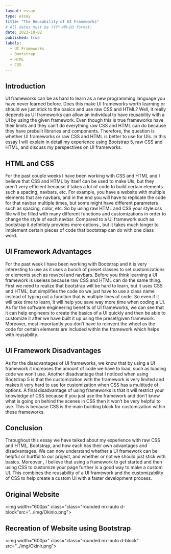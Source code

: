 ```yaml
---
layout: essay
type: essay
title: "The Reusability of UI Frameworks"
# All dates must be YYYY-MM-DD format!
date: 2023-10-02
published: true
labels:
  - UI Frameworks
  - Bootstrap
  - HTML
  - CSS
---
```

## Introduction
UI frameworks can be as hard to learn as a new programming language you have never learned before. Does this make UI frameworks worth learning or should we just stick to the basics and use raw CSS and HTML? Well, it really depends as UI frameworks can allow an individual to have reusability with a UI by using the given framework. Even though this is true frameworks have their limits and they can’t do everything raw CSS and HTML can do because they have prebuilt libraries and components. Therefore, the question is whether UI frameworks or raw CSS and HTML is better to use for UIs. In this essay I will explain in detail my experience using Bootstrap 5, raw CSS and HTML, and discuss my perspectives on UI frameworks.

## HTML and CSS
For the past couple weeks I have been working with CSS and HTML and I believe that CSS and HTML by itself can be used to make UIs, but they aren’t very efficient because it takes a lot of code to build certain elements such a spacing, navbars, etc. For example, you have a website with multiple elements that are navbars, and in the end you will have to replicate the code for that navbar multiple times, but some might have different parameters such as spacing, color, etc. So by using raw HTML and CSS your style.css file will be filled with many different functions and customizations in order to change the style of each navbar. Compared to a UI framework such as bootstrap it definitely provides more options., but it takes much longer to implement certain pieces of code that bootstrap can do with one class word.

## UI Framework Advantages
For the past week I have been working with Bootstrap and it is very interesting to use as it uses a bunch of preset classes to set customizations or elements such as row/col and navbars. Before you think learning a UI framework is useless because raw CSS and HTML can do the same thing. First we need to realize that bootstrap will be hard to learn, but it uses CSS and HTML, but simplifies the code so we just have to use a class name instead of typing out a function that is multiple lines of code. So even if it will take time to learn, it will help you save way more time when coding a UI. As for the software engineering benefits of UI frameworks, we can see that it can help engineers to create the basics of a UI quickly and then be able to customize it after we have built it up using the preset/given framework. Moreover,  most importantly you don’t have to reinvent the wheel as the code for certain elements are included within the framework which helps with reusability. 

## UI Framework Disadvantages
As for the disadvantages of UI frameworks, we know that by using a UI framework it increases the amount of code we have to load, such as loading code we won’t use. Another disadvantage that I noticed when using Bootstrap 5 is that the customization with the framework is very limited and makes it very hard to use for customization when CSS has a multitude of options. A final disadvantage of using frameworks is that it will restrict your knowledge of CSS because if you just use the framework and don’t know what is going on behind the scenes in CSS then it won’t be very helpful to use. This is because CSS is the main building block for customization within these frameworks. 

## Conclusion
Throughout this essay we have talked about my experience with raw CSS and HTML, Bootstrap, and how each has their own advantages and disadvantages. We can now understand whether a UI framework can be helpful or hurtful to our project, and whether or not we should just stick with basics. Moreover , I believe that using a framework to get started and then using CSS to customize your page further is a good way to make a custom UI. This combines the reusability of a UI framework and the customizability of CSS to help create a custom UI with a faster development process. 


## Original Website
<img width="600px" class="class="rounded mx-auto d-block"src="../img/Okinio.png">

## Recreation of Website using Bootstrap
<img width="600px" class="class="rounded mx-auto d-block" src="../img/Okinir.png">

